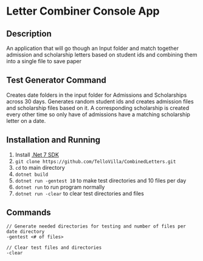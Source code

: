 # Letter Combiner Console App

## Description

An application that will go though an Input folder and match together admission and scholarship letters based on student ids and combining them into a single file to save paper

## Test Generator Command

Creates date folders in the input folder for Admissions and Scholarships across 30 days. Generates random student ids and creates admission files and scholarship files based on it. A corresponding scholarship is created every other time so only have of admissions have a matching scholarship letter on a date.

## Installation and Running

1. Install [.Net 7 SDK](https://dotnet.microsoft.com/download/dotnet/7.0)
1. `git clone https://github.com/TelloVilla/CombinedLetters.git`
1. `cd` to main directory
1. `dotnet build`
1. `dotnet run -gentest 10` to make test directories and 10 files per day
1. `dotnet run` to run program normally
1. `dotnet run -clear` to clear test directories and files




## Commands
```
// Generate needed directories for testing and number of files per date directory
-gentest <# of files>

// Clear test files and directories
-clear
```